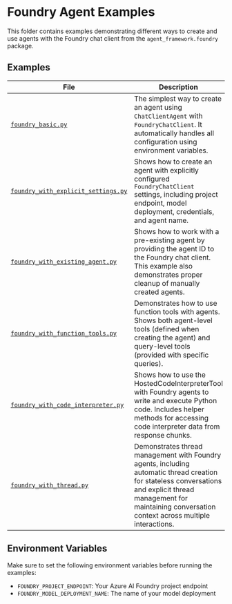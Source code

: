 # Foundry Agent Examples

This folder contains examples demonstrating different ways to create and use agents with the Foundry chat client from the `agent_framework.foundry` package.

## Examples

| File | Description |
|------|-------------|
| [`foundry_basic.py`](foundry_basic.py) | The simplest way to create an agent using `ChatClientAgent` with `FoundryChatClient`. It automatically handles all configuration using environment variables. |
| [`foundry_with_explicit_settings.py`](foundry_with_explicit_settings.py) | Shows how to create an agent with explicitly configured `FoundryChatClient` settings, including project endpoint, model deployment, credentials, and agent name. |
| [`foundry_with_existing_agent.py`](foundry_with_existing_agent.py) | Shows how to work with a pre-existing agent by providing the agent ID to the Foundry chat client. This example also demonstrates proper cleanup of manually created agents. |
| [`foundry_with_function_tools.py`](foundry_with_function_tools.py) | Demonstrates how to use function tools with agents. Shows both agent-level tools (defined when creating the agent) and query-level tools (provided with specific queries). |
| [`foundry_with_code_interpreter.py`](foundry_with_code_interpreter.py) | Shows how to use the HostedCodeInterpreterTool with Foundry agents to write and execute Python code. Includes helper methods for accessing code interpreter data from response chunks. |
| [`foundry_with_thread.py`](foundry_with_thread.py) | Demonstrates thread management with Foundry agents, including automatic thread creation for stateless conversations and explicit thread management for maintaining conversation context across multiple interactions. |

## Environment Variables

Make sure to set the following environment variables before running the examples:

- `FOUNDRY_PROJECT_ENDPOINT`: Your Azure AI Foundry project endpoint
- `FOUNDRY_MODEL_DEPLOYMENT_NAME`: The name of your model deployment

